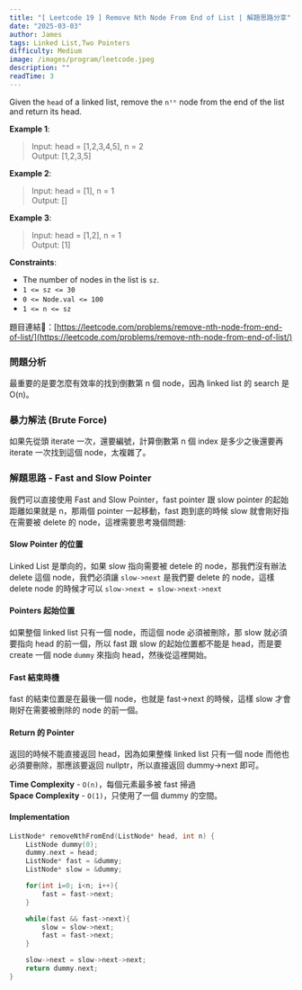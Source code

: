 ```yaml
---
title: "[ Leetcode 19 ] Remove Nth Node From End of List | 解題思路分享"
date: "2025-03-03"
author: James
tags: Linked List,Two Pointers
difficulty: Medium
image: /images/program/leetcode.jpeg
description: ""
readTime: 3
---
```


Given the `head` of a linked list, remove the `nᵗʰ` node from the end of the list and return its head.

**Example 1**:

> Input: head = [1,2,3,4,5], n = 2<br>
> Output: [1,2,3,5]

**Example 2**:

> Input: head = [1], n = 1<br>
> Output: []

**Example 3**:

> Input: head = [1,2], n = 1<br>
> Output: [1]
 
**Constraints**:

- The number of nodes in the list is `sz`.
- `1 <= sz <= 30`
- `0 <= Node.val <= 100`
- `1 <= n <= sz`

<p></p>

題目連結🔗：[https://leetcode.com/problems/remove-nth-node-from-end-of-list/](https://leetcode.com/problems/remove-nth-node-from-end-of-list/)

### **問題分析**

最重要的是要怎麼有效率的找到倒數第 n 個 node，因為 linked list 的 search 是 O(n)。

### **暴力解法 (Brute Force)**

如果先從頭 iterate 一次，還要編號，計算倒數第 n 個 index 是多少之後還要再 iterate 一次找到這個 node，太複雜了。

### **解題思路 - Fast and Slow Pointer**

我們可以直接使用 Fast and Slow Pointer，fast pointer 跟 slow pointer 的起始距離如果就是 n，那兩個 pointer 一起移動，fast 跑到底的時候 slow 就會剛好指在需要被 delete 的 node，這裡需要思考幾個問題:

#### **Slow Pointer 的位置**

Linked List 是單向的，如果 slow 指向需要被 detele 的 node，那我們沒有辦法 delete 這個 node，我們必須讓 `slow->next` 是我們要 delete 的 node，這樣 delete node 的時候才可以 `slow->next = slow->next->next`

#### **Pointers 起始位置**

如果整個 linked list 只有一個 node，而這個 node 必須被刪除，那 slow 就必須要指向 head 的前一個，所以 fast 跟 slow 的起始位置都不能是 head，而是要 create 一個 node `dummy` 來指向 head，然後從這裡開始。

#### **Fast 結束時機**

fast 的結束位置是在最後一個 node，也就是 fast->next 的時候，這樣 slow 才會剛好在需要被刪除的 node 的前一個。

#### **Return 的 Pointer**

返回的時候不能直接返回 head，因為如果整條 linked list 只有一個 node 而他也必須要刪除，那應該要返回 nullptr，所以直接返回 dummy->next 即可。

**Time Complexity** - `O(n)`，每個元素最多被 fast 掃過<br>
**Space Complexity** - `O(1)`，只使用了一個 dummy 的空間。

#### **Implementation**

```cpp
ListNode* removeNthFromEnd(ListNode* head, int n) {
    ListNode dummy(0);
    dummy.next = head;
    ListNode* fast = &dummy;
    ListNode* slow = &dummy;

    for(int i=0; i<n; i++){
        fast = fast->next;
    }

    while(fast && fast->next){
        slow = slow->next;
        fast = fast->next;
    }

    slow->next = slow->next->next;
    return dummy.next;
}
```